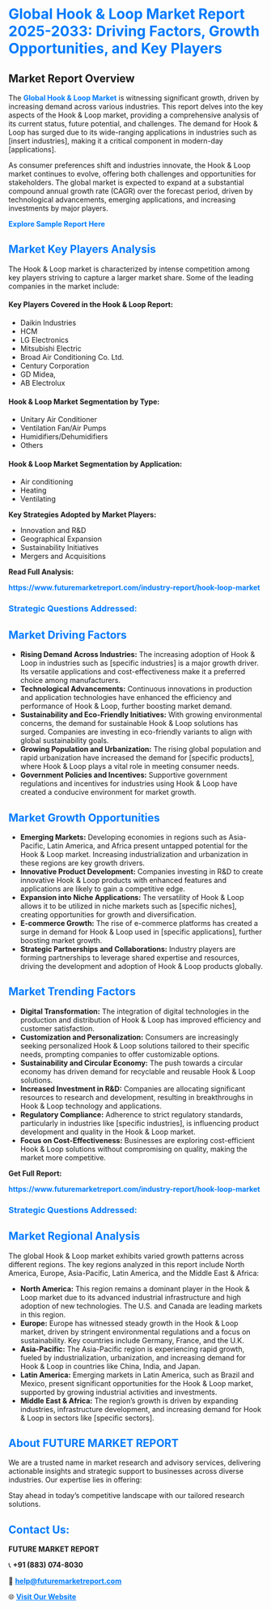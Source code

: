 <h1 style="color: #007BFF;">Global Hook & Loop Market Report 2025-2033: Driving Factors, Growth Opportunities, and Key Players</h1>

<section id="overview">
<h2>Market Report Overview</h2>
<p>The <a href="https://www.futuremarketreport.com/industry-report/hook-loop-market" style="color: #007BFF; text-decoration: none;"><strong>Global Hook & Loop Market</strong></a> is witnessing significant growth, driven by increasing demand across various industries. This report delves into the key aspects of the Hook & Loop market, providing a comprehensive analysis of its current status, future potential, and challenges. The demand for Hook & Loop has surged due to its wide-ranging applications in industries such as [insert industries], making it a critical component in modern-day [applications].</p>
<p>As consumer preferences shift and industries innovate, the Hook & Loop market continues to evolve, offering both challenges and opportunities for stakeholders. The global market is expected to expand at a substantial compound annual growth rate (CAGR) over the forecast period, driven by technological advancements, emerging applications, and increasing investments by major players.</p>
</section>

<section id="overview">
<p><a href="https://www.futuremarketreport.com/request-sample/reportId=32187" style="color: #007BFF; text-decoration: none;"><strong>Explore Sample Report Here</strong></a></p>
</section>

<section id="key-players">
<h2 style="color: #007BFF;">Market Key Players Analysis</h2>
<p>The Hook & Loop market is characterized by intense competition among key players striving to capture a larger market share. Some of the leading companies in the market include:</p>
<h4>Key Players Covered in the Hook & Loop Report:</h4>
<ul><li>Daikin Industries</li><li>HCM</li><li>LG Electronics</li><li>Mitsubishi Electric</li><li>Broad Air Conditioning Co. Ltd.</li><li>Century Corporation</li><li>GD Midea,</li><li>AB Electrolux</li></ul>
<h4>Hook & Loop Market Segmentation by Type:</h4>
<ul><li>Unitary Air Conditioner</li><li>Ventilation Fan/Air Pumps</li><li>Humidifiers/Dehumidifiers</li><li>Others</li></ul>

<h4>Hook & Loop Market Segmentation by Application:</h4>
<ul><li>Air conditioning</li><li>Heating</li><li>Ventilating</li></ul>
<p><strong>Key Strategies Adopted by Market Players:</strong></p>
<ul>
<li>Innovation and R&D</li>
<li>Geographical Expansion</li>
<li>Sustainability Initiatives</li>
<li>Mergers and Acquisitions</li>
</ul>
</section>

<section>
<p><strong>Read Full Analysis: </strong></p><a href="https://www.futuremarketreport.com/industry-report/hook-loop-market" style="color: #007BFF; text-decoration: none;"><strong>https://www.futuremarketreport.com/industry-report/hook-loop-market</strong></a>
<h3 style="color: #007BFF;">Strategic Questions Addressed:</h3>
</section>

<section id="driving-factors">
<h2 style="color: #007BFF;">Market Driving Factors</h2>
<ul>
<li><strong>Rising Demand Across Industries:</strong> The increasing adoption of Hook & Loop in industries such as [specific industries] is a major growth driver. Its versatile applications and cost-effectiveness make it a preferred choice among manufacturers.</li>
<li><strong>Technological Advancements:</strong> Continuous innovations in production and application technologies have enhanced the efficiency and performance of Hook & Loop, further boosting market demand.</li>
<li><strong>Sustainability and Eco-Friendly Initiatives:</strong> With growing environmental concerns, the demand for sustainable Hook & Loop solutions has surged. Companies are investing in eco-friendly variants to align with global sustainability goals.</li>
<li><strong>Growing Population and Urbanization:</strong> The rising global population and rapid urbanization have increased the demand for [specific products], where Hook & Loop plays a vital role in meeting consumer needs.</li>
<li><strong>Government Policies and Incentives:</strong> Supportive government regulations and incentives for industries using Hook & Loop have created a conducive environment for market growth.</li>
</ul>
</section>

<section id="growth-opportunities">
<h2 style="color: #007BFF;">Market Growth Opportunities</h2>
<ul>
<li><strong>Emerging Markets:</strong> Developing economies in regions such as Asia-Pacific, Latin America, and Africa present untapped potential for the Hook & Loop market. Increasing industrialization and urbanization in these regions are key growth drivers.</li>
<li><strong>Innovative Product Development:</strong> Companies investing in R&D to create innovative Hook & Loop products with enhanced features and applications are likely to gain a competitive edge.</li>
<li><strong>Expansion into Niche Applications:</strong> The versatility of Hook & Loop allows it to be utilized in niche markets such as [specific niches], creating opportunities for growth and diversification.</li>
<li><strong>E-commerce Growth:</strong> The rise of e-commerce platforms has created a surge in demand for Hook & Loop used in [specific applications], further boosting market growth.</li>
<li><strong>Strategic Partnerships and Collaborations:</strong> Industry players are forming partnerships to leverage shared expertise and resources, driving the development and adoption of Hook & Loop products globally.</li>
</ul>
</section>

<section id="trending-factors">
<h2 style="color: #007BFF;">Market Trending Factors</h2>
<ul>
<li><strong>Digital Transformation:</strong> The integration of digital technologies in the production and distribution of Hook & Loop has improved efficiency and customer satisfaction.</li>
<li><strong>Customization and Personalization:</strong> Consumers are increasingly seeking personalized Hook & Loop solutions tailored to their specific needs, prompting companies to offer customizable options.</li>
<li><strong>Sustainability and Circular Economy:</strong> The push towards a circular economy has driven demand for recyclable and reusable Hook & Loop solutions.</li>
<li><strong>Increased Investment in R&D:</strong> Companies are allocating significant resources to research and development, resulting in breakthroughs in Hook & Loop technology and applications.</li>
<li><strong>Regulatory Compliance:</strong> Adherence to strict regulatory standards, particularly in industries like [specific industries], is influencing product development and quality in the Hook & Loop market.</li>
<li><strong>Focus on Cost-Effectiveness:</strong> Businesses are exploring cost-efficient Hook & Loop solutions without compromising on quality, making the market more competitive.</li>
</ul>
</section>

<section>
<p><strong>Get Full Report: </strong></p><a href="https://www.futuremarketreport.com/industry-report/hook-loop-market" style="color: #007BFF; text-decoration: none;"><strong>https://www.futuremarketreport.com/industry-report/hook-loop-market</strong></a>
<h3 style="color: #007BFF;">Strategic Questions Addressed:</h3>
</section>


<section id="regional-analysis">
<h2 style="color: #007BFF;">Market Regional Analysis</h2>
<p>The global Hook & Loop market exhibits varied growth patterns across different regions. The key regions analyzed in this report include North America, Europe, Asia-Pacific, Latin America, and the Middle East & Africa:</p>
<ul>
<li><strong>North America:</strong> This region remains a dominant player in the Hook & Loop market due to its advanced industrial infrastructure and high adoption of new technologies. The U.S. and Canada are leading markets in this region.</li>
<li><strong>Europe:</strong> Europe has witnessed steady growth in the Hook & Loop market, driven by stringent environmental regulations and a focus on sustainability. Key countries include Germany, France, and the U.K.</li>
<li><strong>Asia-Pacific:</strong> The Asia-Pacific region is experiencing rapid growth, fueled by industrialization, urbanization, and increasing demand for Hook & Loop in countries like China, India, and Japan.</li>
<li><strong>Latin America:</strong> Emerging markets in Latin America, such as Brazil and Mexico, present significant opportunities for the Hook & Loop market, supported by growing industrial activities and investments.</li>
<li><strong>Middle East & Africa:</strong> The region’s growth is driven by expanding industries, infrastructure development, and increasing demand for Hook & Loop in sectors like [specific sectors].</li>
</ul>
</section>

<footer>
<h2 style="color: #007BFF;">About FUTURE MARKET REPORT</h2>
<p>We are a trusted name in market research and advisory services, delivering actionable insights and strategic support to businesses across diverse industries. Our expertise lies in offering:</p>

<p>Stay ahead in today’s competitive landscape with our tailored research solutions.</p>

<h2 style="color: #007BFF;">Contact Us:</h2>
<p><strong>FUTURE MARKET REPORT</strong></p>
<p>📞 <strong>+91 (883) 074-8030</strong></p>
<p>📧 <strong><a href="mailto:help@futuremarketreport.com" style="color: #007BFF;">help@futuremarketreport.com</a></strong></p>
<p>🌐 <strong><a href="https://www.futuremarketreport.com/" style="color: #007BFF;">Visit Our Website</a></strong></p>
</footer>
